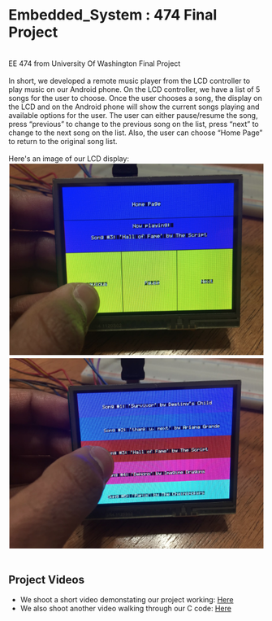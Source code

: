 # Embedded_System : 474 Final Project
<br />EE 474 from University Of Washington Final Project
<br /><br />In short, we developed a remote music player from the LCD controller to play music on our Android phone. On the LCD controller, we have a list of 5 songs for the user to choose. Once the user chooses a song, the display on the LCD and on the Android phone will show the current songs playing and available options for the user. The user can either pause/resume the song, press “previous” to change to the previous song on the list, press “next” to change to the next song on the list. Also, the user can choose “Home Page” to return to the original song list. 
<br /><br />Here's an image of our LCD display:
<br />![alt text](https://github.com/ShaneNguyen99/Embedded_System-474/blob/master/pic1.png)
<br />![alt text](https://github.com/ShaneNguyen99/Embedded_System-474/blob/master/pic2.png)
<br /><br />
## Project Videos
* We shoot a short video demonstating our project working: [Here](https://www.youtube.com/watch?v=EV58WFWePKU)
* We also shoot another video walking through our C code: [Here](https://www.youtube.com/watch?v=o4Fxm-gpvEw&feature=youtu.be)
